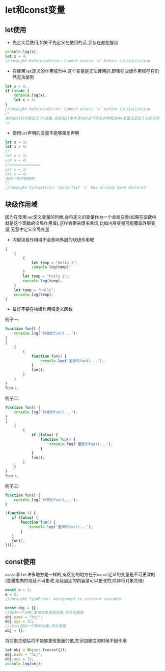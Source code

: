 # let和const变量

## let使用

- 先定义后使用,如果不先定义在使用的话,会存在直接报错

```javascript
console.log(x);
let x = 4;
//Uncaught ReferenceError: Cannot access 'x' before initialization
```

- 在使用`let`定义的作用域当中,这个变量是无法使用的,即使在父级作用域存在仍然无法使用

```javascript
let x = 4;
if (true) {
    console.log(x);
    let x = 4;
}
//Uncaught ReferenceError: Cannot access 'x' before initialization
/*
虽然在if的外面定义了x变量,但是在if条件语句的这个块级作用域当中x变量还是处于未定义状态,所以不能够使用,在if的外面使用var定义也仍然不能使用
*/
```

- 使用`let`声明的变量不能够重复声明

```javascript
let x = 3;
let x = 4;
/*
let x = 3;
var x = 4;
//==============
var x = 3;
let x = 4;
也是一样不能够的
*/
//Uncaught SyntaxError: Identifier 'x' has already been declared
```

## 块级作用域

因为在使用`var`定义变量的时候,会将定义的变量作为一个全局变量(如果在函数中,就是这个函数的全局作用域),这样会带来很多麻烦,比如内层变量可能覆盖外层变量,无意中定义全局变量

- 内层块级作用域不会影响外层的块级作用域

```javascript
{
    {
        {
            let temp = "hello 1";
            console.log(temp);
        }
        let temp = "hello 2";
        console.log(temp);
    }
    let temp = "hello";
    console.log(temp);
}
```

- 最好不要在块级作用域定义函数

例子一:

```javascript
function fun() {
    console.log('外面的fun()...');
}
{
    {
        {
            function fun() {
                console.log('里面的fun()...');
            }
            fun();
        }
    }
}
fun();
```

例子二:

```javascript
function fun() {
    console.log('外面的fun()...');
}
{
    {
        {
            if (false) {
                function fun() {
                    console.log('里面的fun()...');
                }
            }
            fun();
        }
    }
}
fun();
```

例子三:

```javascript
function fun() {
    console.log('外面的fun()...');
}

(function () {
   if (false) {
       function fun() {
           console.log('里面的fun()...');
       }
   }
   fun();
}());
```

## const使用

`const`和`let`许多地方是一样的,有区别的地方在于`const`定义的变量是不可更改的(变量指向的地址不可更改,地址里面的内容是可以更改的,除非将对象冻结)

```javascript
const a = 1;
a = 2;
//Uncaught TypeError: Assignment to constant variable

const obj = {};
//指向一个对象,更改对象里面的值,并不会报错
obj.name = "hzj";
obj.age = 22;
//让obj指向一个新的对象,将会报错
obj = {};
```

将对象冻结后将不能够更改里面的值,在添加属性的时候不起作用

```javascript
let obj = Object.freeze({});
obj.name = "hzj";
obj.age = 22;
console.log(obj);
```
